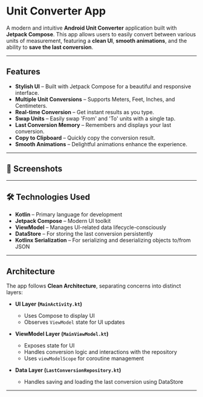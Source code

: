 # Unit Converter App

A modern and intuitive **Android Unit Converter** application built with **Jetpack Compose**. This app allows users to easily convert between various units of measurement, featuring a **clean UI**, **smooth animations**, and the ability to **save the last conversion**.

---

##  Features

-  **Stylish UI** – Built with Jetpack Compose for a beautiful and responsive interface.
-  **Multiple Unit Conversions** – Supports Meters, Feet, Inches, and Centimeters.
-  **Real-time Conversion** – Get instant results as you type.
-  **Swap Units** – Easily swap 'From' and 'To' units with a single tap.
-  **Last Conversion Memory** – Remembers and displays your last conversion.
-  **Copy to Clipboard** – Quickly copy the conversion result.
-  **Smooth Animations** – Delightful animations enhance the experience.

---

## 📸 Screenshots


<!-- ![Main Screen](screenshots/main_screen.png) -->

---

## 🛠️ Technologies Used

- **Kotlin** – Primary language for development
- **Jetpack Compose** – Modern UI toolkit
- **ViewModel** – Manages UI-related data lifecycle-consciously
- **DataStore** – For storing the last conversion persistently
- **Kotlinx Serialization** – For serializing and deserializing objects to/from JSON

---

## Architecture

The app follows **Clean Architecture**, separating concerns into distinct layers:

- **UI Layer (`MainActivity.kt`)**
  - Uses Compose to display UI
  - Observes `ViewModel` state for UI updates

- **ViewModel Layer (`MainViewModel.kt`)**
  - Exposes state for UI
  - Handles conversion logic and interactions with the repository
  - Uses `viewModelScope` for coroutine management

- **Data Layer (`LastConversionRepository.kt`)**
  - Handles saving and loading the last conversion using DataStore

---

